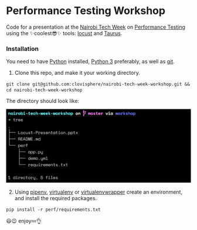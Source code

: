 # Performance Testing Workshop
Code for a presentation at the [Nairobi Tech Week](https://nairobitechweek.com/) on [Performance Testing](https://www.wikiwand.com/en/Software_performance_testing) using the :sparkles:coolest:sunglasses::sparkles: tools: [locust](https://locust.io/) and [Taurus](https://gettaurus.org/).

### Installation
You need to have [Python](https://www.python.org/) installed, [Python 3](https://www.python.org/downloads/) preferably, as well as [git](https://git-scm.com/).

1. Clone this repo, and make it your working directory.

```
git clone git@github.com:clovisphere/nairobi-tech-week-workshop.git && cd nairobi-tech-week-workshop
```

The directory should look like:

![Directory Tree](img/directory.png)

2. Using [pipenv](https://pipenv.readthedocs.io/en/latest/), [virtualenv](https://virtualenv.pypa.io/en/latest/) or [virtualenvwrapper](https://virtualenvwrapper.readthedocs.io/en/latest/) create an environment, and install the required packages.

```
pip install -r perf/requirements.txt
```

:smiley::wink: enjoy:zzz::ok_hand:

